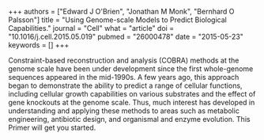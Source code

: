 +++
authors = ["Edward J O'Brien", "Jonathan M Monk", "Bernhard O Palsson"]
title = "Using Genome-scale Models to Predict Biological Capabilities."
journal = "Cell"
what = "article"
doi = "10.1016/j.cell.2015.05.019"
pubmed = "26000478"
date = "2015-05-23"
keywords = []
+++

Constraint-based reconstruction and analysis (COBRA) methods at the genome scale have been under development since the first whole-genome sequences appeared in the mid-1990s. A few years ago, this approach began to demonstrate the ability to predict a range of cellular functions, including cellular growth capabilities on various substrates and the effect of gene knockouts at the genome scale. Thus, much interest has developed in understanding and applying these methods to areas such as metabolic engineering, antibiotic design, and organismal and enzyme evolution. This Primer will get you started.